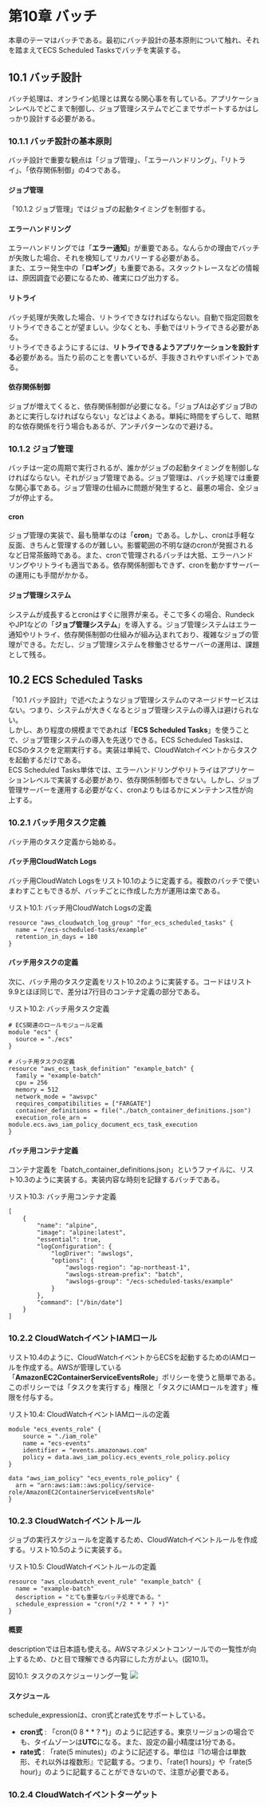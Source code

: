 # 第10章 バッチ
本章のテーマはバッチである。最初にバッチ設計の基本原則について触れ、それを踏まえてECS Scheduled Tasksでバッチを実装する。

## 10.1 バッチ設計
バッチ処理は、オンライン処理とは異なる関心事を有している。アプリケーションレベルでどこまで制御し、ジョブ管理システムでどこまでサポートするかはしっかり設計する必要がある。

### 10.1.1 バッチ設計の基本原則
バッチ設計で重要な観点は「ジョブ管理」、「エラーハンドリング」、「リトライ」、「依存関係制御」の4つである。

#### ジョブ管理
「10.1.2 ジョブ管理」ではジョブの起動タイミングを制御する。

#### エラーハンドリング
エラーハンドリングでは「**エラー通知**」が重要である。なんらかの理由でバッチが失敗した場合、それを検知してリカバリーする必要がある。<br />
また、エラー発生中の「**ロギング**」も重要である。スタックトレースなどの情報は、原因調査で必要になるため、確実にログ出力する。

#### リトライ
バッチ処理が失敗した場合、リトライできなければならない。自動で指定回数をリトライできることが望ましい。少なくとも、手動ではリトライできる必要がある。<br />
リトライできるようにするには、**リトライできるようアプリケーションを設計する**必要がある。当たり前のことを書いているが、手抜きされやすいポイントである。

#### 依存関係制御
ジョブが増えてくると、依存関係制御が必要になる。「ジョブAは必ずジョブBのあとに実行しなければならない」などはよくある。単純に時間をずらして、暗黙的な依存関係を行う場合もあるが、アンチパターンなので避ける。

### 10.1.2 ジョブ管理
バッチは一定の周期で実行されるが、誰かがジョブの起動タイミングを制御しなければならない。それがジョブ管理である。ジョブ管理は、バッチ処理では重要な関心事である。ジョブ管理の仕組みに問題が発生すると、最悪の場合、全ジョブが停止する。

#### cron
ジョブ管理の実装で、最も簡単なのは「**cron**」である。しかし、cronは手軽な反面、きちんと管理するのが難しい。影響範囲の不明な謎のcronが発掘されるなど日常茶飯時である。また、cronで管理されるバッチは大抵、エラーハンドリングやリトライも適当である。依存関係制御もできず、cronを動かすサーバーの運用にも手間がかかる。

#### ジョブ管理システム
システムが成長するとcronはすぐに限界が来る。そこで多くの場合、RundeckやJP1などの「**ジョブ管理システム**」を導入する。ジョブ管理システムはエラー通知やリトライ、依存関係制御の仕組みが組み込まれており、複雑なジョブの管理ができる。ただし、ジョブ管理システムを稼働させるサーバーの運用は、課題として残る。

## 10.2 ECS Scheduled Tasks
「10.1 バッチ設計」で述べたようなジョブ管理システムのマネージドサービスはない。つまり、システムが大きくなるとジョブ管理システムの導入は避けられない。<br />
しかし、あり程度の規模までであれば「**ECS Scheduled Tasks**」を使うことで、ジョブ管理システムの導入を先送りできる。ECS Scheduled Tasksは、ECSのタスクを定期実行する。実装は単純で、CloudWatchイベントからタスクを起動するだけである。<br />
ECS Scheduled Tasks単体では、エラーハンドリングやリトライはアプリケーションレベルで実装する必要があり、依存関係制御もできない。しかし、ジョブ管理サーバーを運用する必要がなく、cronよりもはるかにメンテナンス性が向上する。

### 10.2.1 バッチ用タスク定義
バッチ用のタスク定義から始める。

#### バッチ用CloudWatch Logs
バッチ用CloudWatch Logsをリスト10.1のように定義する。複数のバッチで使いまわすこともできるが、バッチごとに作成した方が運用は楽である。

リスト10.1: バッチ用CloudWatch Logsの定義
```
resource "aws_cloudwatch_log_group" "for_ecs_scheduled_tasks" {
  name = "/ecs-scheduled-tasks/example"
  retention_in_days = 180
}
```

#### バッチ用タスクの定義
次に、バッチ用のタスク定義をリスト10.2のように実装する。コードはリスト9.9とほぼ同じで、差分は7行目のコンテナ定義の部分である。

リスト10.2: バッチ用タスク定義
```
# ECS関連のロールモジュール定義
module "ecs" {
  source = "./ecs"
}

# バッチ用タスクの定義
resource "aws_ecs_task_definition" "example_batch" {
  family = "example-batch"
  cpu = 256
  memory = 512
  network_mode = "awsvpc"
  requires_compatibilities = ["FARGATE"]
  container_definitions = file("./batch_container_definitions.json")
  execution_role_arn = module.ecs.aws_iam_policy_document_ecs_task_execution
}
```

#### バッチ用コンテナ定義
コンテナ定義を「batch_container_definitions.json」というファイルに、リスト10.3のように実装する。実装内容な時刻を記録するバッチである。

リスト10.3: バッチ用コンテナ定義
```
[
    {
        "name": "alpine",
        "image": "alpine:latest",
        "essential": true,
        "logConfiguration": {
            "logDriver": "awslogs",
            "options": {
                "awslogs-region": "ap-northeast-1",
                "awslogs-stream-prefix": "batch",
                "awslogs-group": "/ecs-scheduled-tasks/example"
            }
        },
        "command": ["/bin/date"]
    }
]
```

### 10.2.2 CloudWatchイベントIAMロール
リスト10.4のように、CloudWatchイベントからECSを起動するためのIAMロールを作成する。AWSが管理している「**AmazonEC2ContainerServiceEventsRole**」ポリシーを使うと簡単である。このポリシーでは「タスクを実行する」権限と「タスクにIAMロールを渡す」権限を付与する。

リスト10.4: CloudWatchイベントIAMロールの定義
```
module "ecs_events_role" {
    source = "./iam_role"
    name = "ecs-events"
    identifier = "events.amazonaws.com"
    policy = data.aws_iam_policy.ecs_events_role_policy.policy
}

data "aws_iam_policy" "ecs_events_role_policy" {
  arn = "arn:aws:iam::aws:policy/service-role/AmazonEC2ContainerServiceEventsRole"
}
```

### 10.2.3 CloudWatchイベントルール
ジョブの実行スケジュールを定義するため、CloudWatchイベントルールを作成する。リスト10.5のように実装する。

リスト10.5: CloudWatchイベントルールの定義
```
resource "aws_cloudwatch_event_rule" "example_batch" {
  name = "example-batch"
  description = "とても重要なバッチ処理である。"
  schedule_expression = "cron(*/2 * * * ? *)"
}
```

#### 概要
descriptionでは日本語も使える。AWSマネジメントコンソールでの一覧性が向上するため、ひと目で理解できる内容にした方がよい。(図10.1)。

図10.1: タスクのスケジューリング一覧
![](picture/図10_1.png)

#### スケジュール
schedule_expressionは、cron式とrate式をサポートしている。
- **cron式** : 「cron(0 8 * * ? *)」のように記述する。東京リージョンの場合でも、タイムゾーンは**UTC**になる。また、設定の最小精度は1分である。
- **rate式** : 「rate(5 minutes)」のように記述する。単位は『1の場合は単数形、それ以外は複数形』で記載する。つまり、「rate(1 hours)」や「rate(5 hour)」のように記載することができないので、注意が必要である。

### 10.2.4 CloudWatchイベントターゲット
